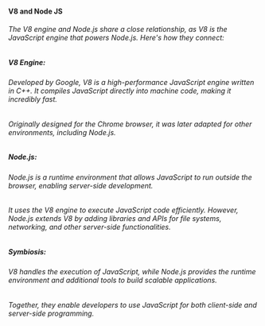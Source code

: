 #### V8 and Node JS

###### The V8 engine and Node.js share a close relationship, as V8 is the JavaScript engine that powers Node.js. Here's how they connect:

##### V8 Engine:

###### Developed by Google, V8 is a high-performance JavaScript engine written in C++. It compiles JavaScript directly into machine code, making it incredibly fast.

###### Originally designed for the Chrome browser, it was later adapted for other environments, including Node.js.

##### Node.js:

###### Node.js is a runtime environment that allows JavaScript to run outside the browser, enabling server-side development.

###### It uses the V8 engine to execute JavaScript code efficiently. However, Node.js extends V8 by adding libraries and APIs for file systems, networking, and other server-side functionalities.

##### Symbiosis:

###### V8 handles the execution of JavaScript, while Node.js provides the runtime environment and additional tools to build scalable applications.

###### Together, they enable developers to use JavaScript for both client-side and server-side programming.
